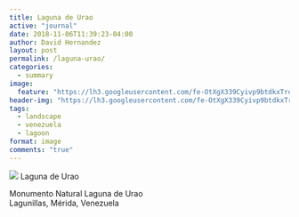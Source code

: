 ```yaml
---
title: Laguna de Urao
active: "journal"
date: 2018-11-06T11:39:23-04:00
author: David Hernandez
layout: post
permalink: /laguna-urao/
categories:
  - summary
image:
  feature: "https://lh3.googleusercontent.com/fe-OtXgX339Cyivp9btdkxTroSYbN3HrgmDuHjtlpcdMtnSa0y8d_kVse9GrrgLniI4c7SWF0RPFh4sghotDcJZg2E3CTfysuf3DKAfhm9eymklxnuCD8Y20YY-ofNBugfvNplVioJYXNXD-40KOsruaaiMSoopLMc_etemNCehRWXQbIO5_hN9dzhPhK0Nm118Ey9wJ_QwQ1Id35XtpI6rRx7Pn0k_6jgK-KiwcyXo48f3HhKnYGO8L3I_rcseH6xckkaD4tr0HWYxvTQiUwRUiruHAmnf0zLSG2eFxGYpNdzD2dQiGiN_Zt8_vDoO6es9E6LuvdIFDO6PYztUAHEMORedbohUnQed-t4YmcvSmMjf8TTjyq4GKqUwdNxv-ASsbXX4I8CHnl-PFP0WDklhK3TVCeib0tuBoJIy79GV6hknoUEjDULygIWnEzEF8su9YMmjo6CwQgz1dkOFPMUIqkVMn85F0avPawXaeOoTno5cK8fERGbdo4RTyVK2QduDcXzCavxJGAjEQ95GAWHy4-MA1SgYyFuG06u4utMLnvCwJGL52KgZESVfAL97qio2i_3FStZDGZTmH6feZ5tLTWmla8jPOyQOT3IwOeRef1SLJFJcEvmZpkpbvYmGrAQwU2qsrv9YQBKYro6Y=w1060-h687-no" 
header-img: "https://lh3.googleusercontent.com/fe-OtXgX339Cyivp9btdkxTroSYbN3HrgmDuHjtlpcdMtnSa0y8d_kVse9GrrgLniI4c7SWF0RPFh4sghotDcJZg2E3CTfysuf3DKAfhm9eymklxnuCD8Y20YY-ofNBugfvNplVioJYXNXD-40KOsruaaiMSoopLMc_etemNCehRWXQbIO5_hN9dzhPhK0Nm118Ey9wJ_QwQ1Id35XtpI6rRx7Pn0k_6jgK-KiwcyXo48f3HhKnYGO8L3I_rcseH6xckkaD4tr0HWYxvTQiUwRUiruHAmnf0zLSG2eFxGYpNdzD2dQiGiN_Zt8_vDoO6es9E6LuvdIFDO6PYztUAHEMORedbohUnQed-t4YmcvSmMjf8TTjyq4GKqUwdNxv-ASsbXX4I8CHnl-PFP0WDklhK3TVCeib0tuBoJIy79GV6hknoUEjDULygIWnEzEF8su9YMmjo6CwQgz1dkOFPMUIqkVMn85F0avPawXaeOoTno5cK8fERGbdo4RTyVK2QduDcXzCavxJGAjEQ95GAWHy4-MA1SgYyFuG06u4utMLnvCwJGL52KgZESVfAL97qio2i_3FStZDGZTmH6feZ5tLTWmla8jPOyQOT3IwOeRef1SLJFJcEvmZpkpbvYmGrAQwU2qsrv9YQBKYro6Y=w1060-h687-no"
tags:
  - landscape
  - venezuela
  - lagoon
format: image
comments: "true"
---
```

<a href="https://lh3.googleusercontent.com/fe-OtXgX339Cyivp9btdkxTroSYbN3HrgmDuHjtlpcdMtnSa0y8d_kVse9GrrgLniI4c7SWF0RPFh4sghotDcJZg2E3CTfysuf3DKAfhm9eymklxnuCD8Y20YY-ofNBugfvNplVioJYXNXD-40KOsruaaiMSoopLMc_etemNCehRWXQbIO5_hN9dzhPhK0Nm118Ey9wJ_QwQ1Id35XtpI6rRx7Pn0k_6jgK-KiwcyXo48f3HhKnYGO8L3I_rcseH6xckkaD4tr0HWYxvTQiUwRUiruHAmnf0zLSG2eFxGYpNdzD2dQiGiN_Zt8_vDoO6es9E6LuvdIFDO6PYztUAHEMORedbohUnQed-t4YmcvSmMjf8TTjyq4GKqUwdNxv-ASsbXX4I8CHnl-PFP0WDklhK3TVCeib0tuBoJIy79GV6hknoUEjDULygIWnEzEF8su9YMmjo6CwQgz1dkOFPMUIqkVMn85F0avPawXaeOoTno5cK8fERGbdo4RTyVK2QduDcXzCavxJGAjEQ95GAWHy4-MA1SgYyFuG06u4utMLnvCwJGL52KgZESVfAL97qio2i_3FStZDGZTmH6feZ5tLTWmla8jPOyQOT3IwOeRef1SLJFJcEvmZpkpbvYmGrAQwU2qsrv9YQBKYro6Y=w1060-h687-no" class="popup"  title="Laguna de Urao" data-caption="© 2014 by David Hernández"><img src="https://lh3.googleusercontent.com/fe-OtXgX339Cyivp9btdkxTroSYbN3HrgmDuHjtlpcdMtnSa0y8d_kVse9GrrgLniI4c7SWF0RPFh4sghotDcJZg2E3CTfysuf3DKAfhm9eymklxnuCD8Y20YY-ofNBugfvNplVioJYXNXD-40KOsruaaiMSoopLMc_etemNCehRWXQbIO5_hN9dzhPhK0Nm118Ey9wJ_QwQ1Id35XtpI6rRx7Pn0k_6jgK-KiwcyXo48f3HhKnYGO8L3I_rcseH6xckkaD4tr0HWYxvTQiUwRUiruHAmnf0zLSG2eFxGYpNdzD2dQiGiN_Zt8_vDoO6es9E6LuvdIFDO6PYztUAHEMORedbohUnQed-t4YmcvSmMjf8TTjyq4GKqUwdNxv-ASsbXX4I8CHnl-PFP0WDklhK3TVCeib0tuBoJIy79GV6hknoUEjDULygIWnEzEF8su9YMmjo6CwQgz1dkOFPMUIqkVMn85F0avPawXaeOoTno5cK8fERGbdo4RTyVK2QduDcXzCavxJGAjEQ95GAWHy4-MA1SgYyFuG06u4utMLnvCwJGL52KgZESVfAL97qio2i_3FStZDGZTmH6feZ5tLTWmla8jPOyQOT3IwOeRef1SLJFJcEvmZpkpbvYmGrAQwU2qsrv9YQBKYro6Y=w1060-h687-no"></a> 
Laguna de Urao

Monumento Natural Laguna de Urao<br>
Lagunillas, Mérida, Venezuela